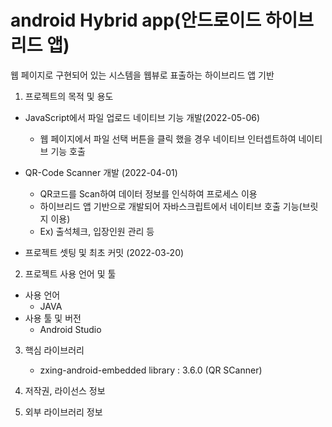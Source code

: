 # android Hybrid app(안드로이드 하이브리드 앱)

웹 페이지로 구현되어 있는 시스템을 웹뷰로 표출하는 하이브리드 앱 기반 

1. 프로젝트의 목적 및 용도
  - JavaScript에서 파일 업로드 네이티브 기능 개발(2022-05-06)
    - 웹 페이지에서 파일 선택 버튼을 클릭 했을 경우 네이티브 인터셉트하여 네이티브 기능 호출  
 
  - QR-Code Scanner 개발 (2022-04-01)
    - QR코드를 Scan하여 데이터 정보를 인식하여 프로세스 이용
    - 하이브리드 앱 기반으로 개발되어 자바스크립트에서 네이티브 호출 기능(브릿지 이용)
    - Ex) 출석체크, 입장인원 관리 등

  - 프로젝트 셋팅 및 최초 커밋 (2022-03-20)
  
2. 프로젝트 사용 언어 및 툴
  - 사용 언어
    - JAVA
  - 사용 툴 및 버전
    - Android Studio


3. 핵심 라이브러리
   - zxing-android-embedded library : 3.6.0 (QR SCanner)
   
4. 저작권, 라이선스 정보
   
5. 외부 라이브러리 정보
